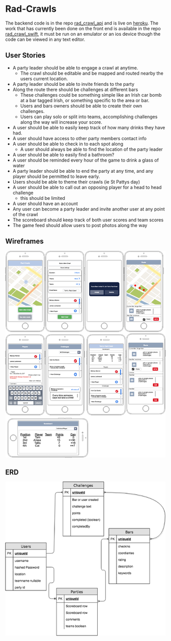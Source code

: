 # Rad-Crawls
The backend code is in the repo [rad_crawl_api](https://github.com/tpalzkill/rad_crawl_api) and is live on [heroku](https://peaceful-scrubland-57916.herokuapp.com/). The work that has currently been done on the front end is available in the repo [rad_crawl_swift](https://github.com/tpalzkill/rad_crawl_swift), it must be run on an emulator or an ios device though the code can be viewed in any text editor. 
## 															User Stories
* A party leader should be able to engage a crawl at anytime.
	* The crawl should be editable and be mapped and routed nearby the users current location.
* A party leader should be able to invite friends to the party
* Along the route there should be challenges at different bars
	* These challenges could be something simple like an Irish car bomb at a bar tagged Irish, or something specific to the area or bar.
	* Users and bars owners should be able to create their own challenges.
	* Users can play solo or split into teams, accomplishing challenges along the way will increase your score.
* A user should be able to easily keep track of how many drinks they have had.
* A user should have access to other party members contact info
* A user should be able to check in to each spot along
	* A user should always be able to find the location of the party leader
* A user should be able to easily find a bathroom?
* A user should be reminded every hour of the game to drink a glass of water
* A party leader should be able to end the party at any time, and any player should be permitted to leave early.
* Users should be able to theme their crawls (ie St Pattys day)
* A user should be able to call out an opposing player for a head to head challenge
	* this should be limited
* A user should have an account
* Any user can become a party leader and invite another user at any point of the crawl
* The scoreboard should keep track of both user scores and team scores
* The game feed should allow users to post photos along the way

## 																Wireframes
![alt tag](diagrams/wireframes.png)

## ERD
![alt tag](diagrams/erd.png)
